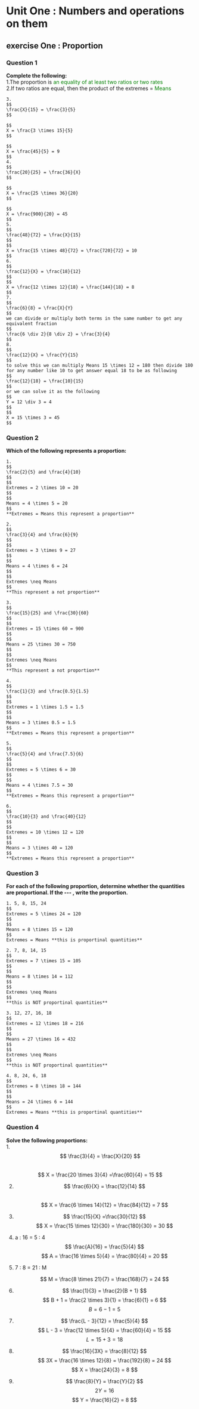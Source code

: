 # Unit One : Numbers and operations on them
## exercise One : Proportion  
### Question 1
**Complete the following:**  
    1.The proportion is <span style="color:green">an equality of at least two ratios or two rates</span>  
    2.If two ratios are equal, then the product of the extremes = <span style="color:green">Means</span>  
    
    3.
    $$
    \frac{X}{15} = \frac{3}{5}
    $$  
    
    $$
    X = \frac{3 \times 15}{5}
    $$  
    
    $$
    X = \frac{45}{5} = 9
    $$  
    4.
    $$
    \frac{20}{25} = \frac{36}{X}
    $$  
    
    $$
    X = \frac{25 \times 36}{20}
    $$  
    
    $$
    X = \frac{900}{20} = 45
    $$  
    5.
    $$
    \frac{48}{72} = \frac{X}{15}
    $$  
    $$
    X = \frac{15 \times 48}{72} = \frac{720}{72} = 10
    $$  
    6.
    $$
    \frac{12}{X} = \frac{18}{12} 
    $$  
    $$
    X = \frac{12 \times 12}{18} = \frac{144}{18} = 8
    $$  
    7.
    $$
    \frac{6}{8} = \frac{X}{Y} 
    $$  
    we can divide or multiply both terms in the same number to get any equivalent fraction 
    $$
    \frac{6 \div 2}{8 \div 2} = \frac{3}{4}
    $$  
    8.
    $$
    \frac{12}{X} = \frac{Y}{15}
    $$  
    to solve this we can multiply Means 15 \times 12 = 180 then divide 180 for any number like 10 to get answer equal 18 to be as following  
    $$
    \frac{12}{18} = \frac{10}{15}
    $$  
    or we can solve it as the following  
    $$
    Y = 12 \div 3 = 4
    $$  
    $$
    X = 15 \times 3 = 45
    $$  
### Question 2  

**Which of the following represents a proportion:**  

    1. 
    $$
    \frac{2}{5} and \frac{4}{10}
    $$  
    $$
    Extremes = 2 \times 10 = 20  
    $$  
    $$
    Means = 4 \times 5 = 20  
    $$  
    **Extremes = Means this represent a proportion**  
    
    2.
    $$
    \frac{3}{4} and \frac{6}{9}
    $$  
    $$
    Extremes = 3 \times 9 = 27  
    $$  
    $$
    Means = 4 \times 6 = 24  
    $$  
    $$
    Extremes \neq Means 
    $$  
    **This represent a not proportion**  
    
    3.
    $$
    \frac{15}{25} and \frac{30}{60}
    $$  
    $$
    Extremes = 15 \times 60 = 900  
    $$  
    $$
    Means = 25 \times 30 = 750  
    $$  
    $$
    Extremes \neq Means 
    $$  
    **This represent a not proportion**  
    
    4.
    $$
    \frac{1}{3} and \frac{0.5}{1.5}
    $$  
    $$
    Extremes = 1 \times 1.5 = 1.5  
    $$  
    $$
    Means = 3 \times 0.5 = 1.5  
    $$  
    **Extremes = Means this represent a proportion**  
    
    5.
    $$
    \frac{5}{4} and \frac{7.5}{6}
    $$  
    $$
    Extremes = 5 \times 6 = 30  
    $$  
    $$
    Means = 4 \times 7.5 = 30  
    $$  
    **Extremes = Means this represent a proportion**  
    
    6.
    $$
    \frac{10}{3} and \frac{40}{12}
    $$  
    $$
    Extremes = 10 \times 12 = 120  
    $$  
    $$
    Means = 3 \times 40 = 120  
    $$  
    **Extremes = Means this represent a proportion**  
### Question 3  

**For each of the following proportion, determine whether the quantities are proportional. **If** the --- , write the proportion.**  

    1. 5, 8, 15, 24
    $$
    Extremes = 5 \times 24 = 120
    $$  
    $$
    Means = 8 \times 15 = 120
    $$  
    Extremes = Means **this is proportinal quantities**  

    2. 7, 8, 14, 15
    $$
    Extremes = 7 \times 15 = 105
    $$  
    $$
    Means = 8 \times 14 = 112
    $$  
    $$
    Extremes \neq Means
    $$  
    **this is NOT proportinal quantities**  
    
    3. 12, 27, 16, 18
    $$
    Extremes = 12 \times 18 = 216
    $$  
    $$
    Means = 27 \times 16 = 432
    $$  
    $$
    Extremes \neq Means
    $$  
    **this is NOT proportinal quantities**  
    
    4. 8, 24, 6, 18
    $$
    Extremes = 8 \times 18 = 144
    $$  
    $$
    Means = 24 \times 6 = 144
    $$  
    Extremes = Means **this is proportinal quantities**  

### Question 4
**Solve the following proportions:**  
1. 
   $$
   \frac{3}{4} = \frac{X}{20}
   $$  
   $$
   X = \frac{20 \times 3}{4} =\frac{60}{4} = 15
   $$  
   
2. 
   $$
   \frac{6}{X} = \frac{12}{14}
   $$  
   $$
   X = \frac{6 \times 14}{12} = \frac{84}{12} = 7
   $$  

3. 
   $$
   \frac{15}{X} =\frac{30}{12}
   $$
   $$
   X = \frac{15 \times 12}{30} = \frac{180}{30} = 30
   $$  
4.  a : 16 = 5 : 4  
   $$
   \frac{A}{16} = \frac{5}{4}
   $$
   $$
   A = \frac{16 \times 5}{4} = \frac{80}{4} = 20
   $$  

5. 7 : 8 = 21 : M  
   
   $$
   M = \frac{8 \times 21}{7} = \frac{168}{7} = 24
   $$  

6. 
   $$   \frac{1}{3} = \frac{2}{B + 1}
   $$
   $$
   B + 1 = \frac{2 \times 3}{1} = \frac{6}{1} = 6
   $$
   $$
   B = 6 - 1 = 5
   $$  

7. 
   $$
   \frac{L - 3}{12} = \frac{5}{4}
   $$
   $$
   L - 3 = \frac{12 \times 5}{4} = \frac{60}{4} = 15
   $$
   $$
   L = 15 + 3 = 18
   $$  

8. 
   $$
   \frac{16}{3X} = \frac{8}{12}
   $$
   $$
   3X = \frac{16 \times 12}{8} = \frac{192}{8} = 24
   $$
   $$
   X = \frac{24}{3} = 8
   $$  

9.  
   $$
      \frac{8}{Y} = \frac{Y}{2}
   $$
   $$
   2Y = 16
   $$
   $$
   Y = \frac{16}{2} = 8
   $$  

